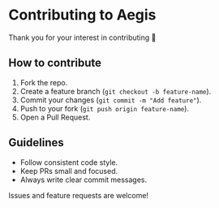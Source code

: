 # Contributing to Aegis

Thank you for your interest in contributing 🎉

## How to contribute
1. Fork the repo.
2. Create a feature branch (`git checkout -b feature-name`).
3. Commit your changes (`git commit -m "Add feature"`).
4. Push to your fork (`git push origin feature-name`).
5. Open a Pull Request.

## Guidelines
- Follow consistent code style.
- Keep PRs small and focused.
- Always write clear commit messages.

Issues and feature requests are welcome!
